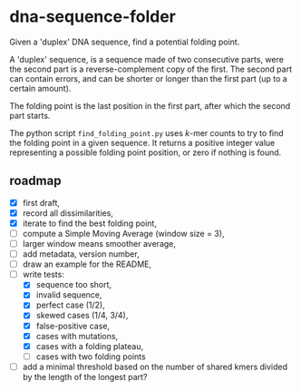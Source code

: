 # dna-sequence-folder

Given a 'duplex' DNA sequence, find a potential folding point.

A 'duplex' sequence, is a sequence made of two consecutive parts, were
the second part is a reverse-complement copy of the first. The second
part can contain errors, and can be shorter or longer than the first
part (up to a certain amount).

The folding point is the last position in the first part, after which
the second part starts.

The python script `find_folding_point.py` uses *k*-mer counts to try
to find the folding point in a given sequence. It returns a positive
integer value representing a possible folding point position, or zero
if nothing is found.


## roadmap

- [x] first draft,
- [x] record all dissimilarities,
- [x] iterate to find the best folding point,
- [ ] compute a Simple Moving Average (window size = 3),
- [ ] larger window means smoother average,
- [ ] add metadata, version number,
- [ ] draw an example for the README,
- [ ] write tests:
  - [x] sequence too short,
  - [x] invalid sequence,
  - [x] perfect case (1/2),
  - [x] skewed cases (1/4, 3/4),
  - [x] false-positive case,
  - [x] cases with mutations,
  - [x] cases with a folding plateau,
  - [ ] cases with two folding points
- [ ] add a minimal threshold based on the number of shared kmers
      divided by the length of the longest part?
